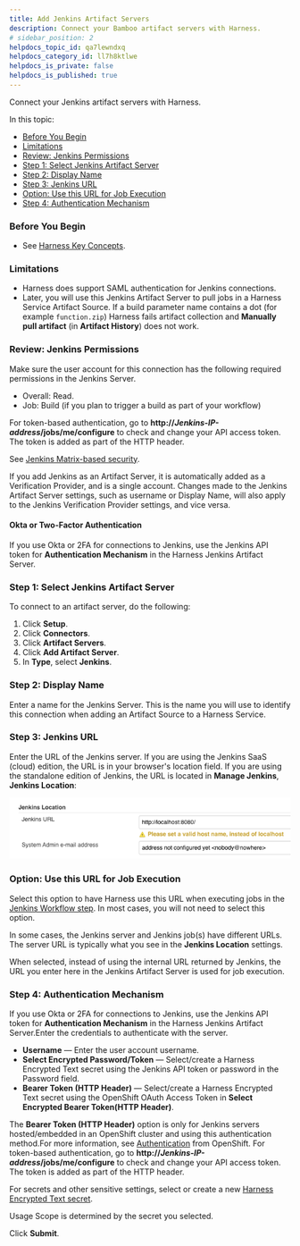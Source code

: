 ```yaml
---
title: Add Jenkins Artifact Servers
description: Connect your Bamboo artifact servers with Harness.
# sidebar_position: 2
helpdocs_topic_id: qa7lewndxq
helpdocs_category_id: ll7h8ktlwe
helpdocs_is_private: false
helpdocs_is_published: true
---
```


Connect your Jenkins artifact servers with Harness.

In this topic:

* [Before You Begin](#before_you_begin)
* [Limitations](#limitations)
* [Review: Jenkins Permissions](#review_jenkins_permissions)
* [Step 1: Select Jenkins Artifact Server](#step_1_select_jenkins_artifact_server)
* [Step 2: Display Name](#step_2_display_name)
* [Step 3: Jenkins URL](#step_3_jenkins_url)
* [Option: Use this URL for Job Execution](#option_use_this_url_for_job_execution)
* [Step 4: Authentication Mechanism](#step_4_authentication_mechanism)

### Before You Begin

* See [Harness Key Concepts](https://docs.harness.io/article/4o7oqwih6h-harness-key-concepts).

### Limitations

* Harness does support SAML authentication for Jenkins connections.
* Later, you will use this Jenkins Artifact Server to pull jobs in a Harness Service Artifact Source. If a build parameter name contains a dot (for example `function.zip`) Harness fails artifact collection and **Manually pull artifact** (in **Artifact History**) does not work.

### Review: Jenkins Permissions

Make sure the user account for this connection has the following required permissions in the Jenkins Server.

* Overall: Read.
* Job: Build (if you plan to trigger a build as part of your workflow)

For token-based authentication, go to **http://*****Jenkins-IP-address*****/jobs/me/configure** to check and change your API access token. The token is added as part of the HTTP header.

See [Jenkins Matrix-based security](https://wiki.jenkins.io/display/JENKINS/Matrix-based+security).

If you add Jenkins as an Artifact Server, it is automatically added as a Verification Provider, and is a single account. Changes made to the Jenkins Artifact Server settings, such as username or Display Name, will also apply to the Jenkins Verification Provider settings, and vice versa.

#### Okta or Two-Factor Authentication

If you use Okta or 2FA for connections to Jenkins, use the Jenkins API token for **Authentication Mechanism** in the Harness Jenkins Artifact Server.

### Step 1: Select Jenkins Artifact Server

To connect to an artifact server, do the following:

1. Click **Setup**.
2. Click **Connectors**.
3. Click **Artifact Servers**.
4. Click **Add Artifact Server**.
5. In **Type**, select **Jenkins**.

### Step 2: Display Name

Enter a name for the Jenkins Server. This is the name you will use to identify this connection when adding an Artifact Source to a Harness Service.

### Step 3: Jenkins URL

Enter the URL of the Jenkins server. If you are using the Jenkins SaaS (cloud) edition, the URL is in your browser's location field. If you are using the standalone edition of Jenkins, the URL is located in **Manage Jenkins**, **Jenkins Location**:

![](./static/add-jenkins-artifact-servers-22.png)

### Option: Use this URL for Job Execution

Select this option to have Harness use this URL when executing jobs in the [Jenkins Workflow step](../../../continuous-delivery/model-cd-pipeline/workflows/using-the-jenkins-command.md). In most cases, you will not need to select this option.

In some cases, the Jenkins server and Jenkins job(s) have different URLs. The server URL is typically what you see in the **Jenkins Location** settings.

When selected, instead of using the internal URL returned by Jenkins, the URL you enter here in the Jenkins Artifact Server is used for job execution.

### Step 4: Authentication Mechanism

If you use Okta or 2FA for connections to Jenkins, use the Jenkins API token for **Authentication Mechanism** in the Harness Jenkins Artifact Server.Enter the credentials to authenticate with the server.

* **Username** — Enter the user account username.
* **Select Encrypted Password/Token** — Select/create a Harness Encrypted Text secret using the Jenkins API token or password in the Password field.
* **Bearer Token (HTTP Header)** — Select/create a Harness Encrypted Text secret using the OpenShift OAuth Access Token in **Select Encrypted Bearer Token(HTTP Header)**.

The **Bearer Token (HTTP Header)** option is only for Jenkins servers hosted/embedded in an OpenShift cluster and using this authentication method.For more information, see [Authentication](https://docs.openshift.com/container-platform/3.7/architecture/additional_concepts/authentication.html) from OpenShift. For token-based authentication, go to **http://*****Jenkins-IP-address*****/jobs/me/configure** to check and change your API access token. The token is added as part of the HTTP header.

For secrets and other sensitive settings, select or create a new [Harness Encrypted Text secret](../../security/secrets-management/use-encrypted-text-secrets.md).

Usage Scope is determined by the secret you selected.

Click **Submit**.

